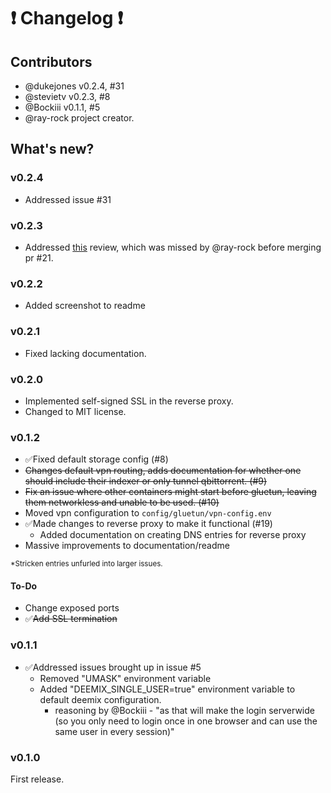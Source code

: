 # ❗ Changelog ❗


## Contributors
- @dukejones    v0.2.4, #31
- @stevietv     v0.2.3, #8
- @Bockiii      v0.1.1, #5
- @ray-rock     project creator.


## What's new?
### v0.2.4
- Addressed issue #31

### v0.2.3
- Addressed [this](https://github.com/ray-rock/containarr/pull/21#pullrequestreview-922297868) review, which was missed by @ray-rock before merging pr #21.

### v0.2.2
- Added screenshot to readme

### v0.2.1
- Fixed lacking documentation.

### v0.2.0
- Implemented self-signed SSL in the reverse proxy.
- Changed to MIT license.



### v0.1.2

- ✅Fixed default storage config (#8)
- ~~Changes default vpn routing, adds documentation for whether one should include their indexer or only tunnel qbittorrent. (#9)~~
- ~~Fix an issue where other containers might start before gluetun, leaving them networkless and unable to be used. (#10)~~
- Moved vpn configuration to ```config/gluetun/vpn-config.env```
- ✅Made changes to reverse proxy to make it functional (#19)
    - Added documentation on creating DNS entries for reverse proxy
- Massive improvements to documentation/readme

<sup>*Stricken entries unfurled into larger issues.</sup>


#### To-Do
- Change exposed ports
- ✅~~Add SSL termination~~



### v0.1.1
- ✅Addressed issues brought up in issue #5
  - Removed "UMASK" environment variable
  - Added "DEEMIX_SINGLE_USER=true" environment variable to default deemix configuration.
    - reasoning by @Bockiii - "as that will make the login serverwide (so you only need to login once in one browser and can use the same user in every session)"


### v0.1.0
First release.
